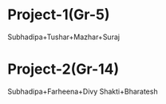 # Project-1(Gr-5)
Subhadipa+Tushar+Mazhar+Suraj
# Project-2(Gr-14)
Subhadipa+Farheena+Divy Shakti+Bharatesh
